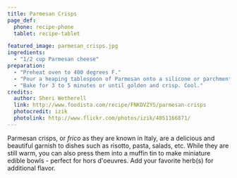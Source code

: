 ```yaml
---
title: Parmesan Crisps
page_def:
  phone: recipe-phone
  tablet: recipe-tablet

featured_image: parmesan_crisps.jpg
ingredients:
  - "1/2 cup Parmesan cheese"
preparation:
  - "Preheat oven to 400 degrees F."
  - "Pour a heaping tablespoon of Parmesan onto a silicone or parchment lined baking sheet and lightly pat down. A silicone baking sheet is highly recommended. Repeat with the remaining cheese, spacing the spoonfuls about a 1/2 inch apart."
  - "Bake for 3 to 5 minutes or until golden and crisp. Cool."
credits:
  author: Sheri Wetherell
  link: http://www.foodista.com/recipe/FNKDVZYS/parmesan-crisps
  photocredit: izik
  photolink: http://www.flickr.com/photos/izik/4051166871/
---
```


Parmesan crisps, or _frico_ as they are known in Italy, are a delicious and beautiful garnish to dishes such as risotto, pasta, salads, etc. While they are still warm, you can also press them into a muffin tin to make miniature edible bowls - perfect for hors d'oeuvres. Add your favorite herb(s) for additional flavor.
